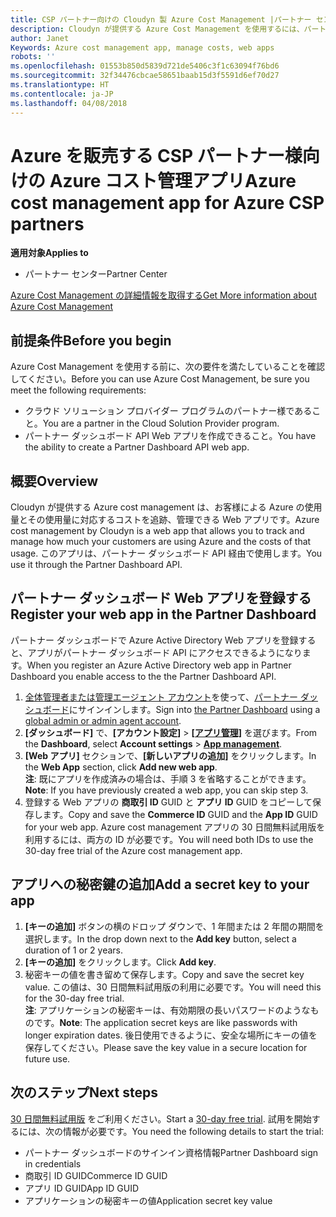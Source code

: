 ```yaml
---
title: CSP パートナー向けの Cloudyn 製 Azure Cost Management |パートナー センター
description: Cloudyn が提供する Azure Cost Management を使用するには、パートナー センター API へのアクセスをプロビジョニングする必要があります。
author: Janet
Keywords: Azure cost management app, manage costs, web apps
robots: ''
ms.openlocfilehash: 01553b850d5839d721de5406c3f1c63094f76bd6
ms.sourcegitcommit: 32f34476cbcae58651baab15d3f5591d6ef70d27
ms.translationtype: HT
ms.contentlocale: ja-JP
ms.lasthandoff: 04/08/2018
---
```

# <a name="azure-cost-management-app-for-azure-csp-partners"></a><span data-ttu-id="a440e-103">Azure を販売する CSP パートナー様向けの Azure コスト管理アプリ</span><span class="sxs-lookup"><span data-stu-id="a440e-103">Azure cost management app for Azure CSP partners</span></span>  

**<span data-ttu-id="a440e-104">適用対象</span><span class="sxs-lookup"><span data-stu-id="a440e-104">Applies to</span></span>**

-  <span data-ttu-id="a440e-105">パートナー センター</span><span class="sxs-lookup"><span data-stu-id="a440e-105">Partner Center</span></span>

[<span data-ttu-id="a440e-106">Azure Cost Management の詳細情報を取得する</span><span class="sxs-lookup"><span data-stu-id="a440e-106">Get More information about Azure Cost Management</span></span>](https://go.microsoft.com/fwlink/p/?linkid=857893)

## <a name="before-you-begin"></a><span data-ttu-id="a440e-107">前提条件</span><span class="sxs-lookup"><span data-stu-id="a440e-107">Before you begin</span></span>
<span data-ttu-id="a440e-108">Azure Cost Management を使用する前に、次の要件を満たしていることを確認してください。</span><span class="sxs-lookup"><span data-stu-id="a440e-108">Before you can use Azure Cost Management, be sure you meet the following requirements:</span></span>
- <span data-ttu-id="a440e-109">クラウド ソリューション プロバイダー プログラムのパートナー様であること。</span><span class="sxs-lookup"><span data-stu-id="a440e-109">You are a partner in the Cloud Solution Provider program.</span></span>
- <span data-ttu-id="a440e-110">パートナー ダッシュボード API Web アプリを作成できること。</span><span class="sxs-lookup"><span data-stu-id="a440e-110">You have the ability to create a Partner Dashboard API web app.</span></span>

## <a name="overview"></a><span data-ttu-id="a440e-111">概要</span><span class="sxs-lookup"><span data-stu-id="a440e-111">Overview</span></span>

<span data-ttu-id="a440e-112">Cloudyn が提供する Azure cost management は、お客様による Azure の使用量とその使用量に対応するコストを追跡、管理できる Web アプリです。</span><span class="sxs-lookup"><span data-stu-id="a440e-112">Azure cost management by Cloudyn is a web app that allows you to track and manage how much your customers are using Azure and the costs of that usage.</span></span> <span data-ttu-id="a440e-113">このアプリは、パートナー ダッシュボード API 経由で使用します。</span><span class="sxs-lookup"><span data-stu-id="a440e-113">You use it through the Partner Dashboard API.</span></span>

## <a name="register-your-web-app-in-the-partner-dashboard"></a><span data-ttu-id="a440e-114">パートナー ダッシュボード Web アプリを登録する</span><span class="sxs-lookup"><span data-stu-id="a440e-114">Register your web app in the Partner Dashboard</span></span>
<span data-ttu-id="a440e-115">パートナー ダッシュボードで Azure Active Directory Web アプリを登録すると、アプリがパートナー ダッシュボード API にアクセスできるようになります。</span><span class="sxs-lookup"><span data-stu-id="a440e-115">When you register an Azure Active Directory web app in Partner Dashboard you enable access to the the Partner Dashboard API.</span></span> 
1.  <span data-ttu-id="a440e-116">[全体管理者または管理エージェント アカウント](create-user-accounts-and-set-permissions.md)を使って、[パートナー ダッシュボード](https://partnercenter.microsoft.com/en-us/pcv/dashboard/overview)にサインインします。</span><span class="sxs-lookup"><span data-stu-id="a440e-116">Sign into [the Partner Dashboard](https://partnercenter.microsoft.com/en-us/pcv/dashboard/overview) using a [global admin or admin agent account](create-user-accounts-and-set-permissions.md).</span></span>
2.  <span data-ttu-id="a440e-117">**[ダッシュボード]** で、**[アカウント設定]** &gt; **[[アプリ管理]](https://partnercenter.microsoft.com/en-us/pcv/apiintegration/appmanagement)** を選びます。</span><span class="sxs-lookup"><span data-stu-id="a440e-117">From the **Dashboard**, select **Account settings** &gt; **[App management](https://partnercenter.microsoft.com/en-us/pcv/apiintegration/appmanagement)**.</span></span>
3.  <span data-ttu-id="a440e-118">**[Web アプリ]** セクションで、**[新しいアプリの追加]** をクリックします。</span><span class="sxs-lookup"><span data-stu-id="a440e-118">In the **Web App** section, click **Add new web app**.</span></span>
<br> <span data-ttu-id="a440e-119">**注**: 既にアプリを作成済みの場合は、手順 3 を省略することができます。</span><span class="sxs-lookup"><span data-stu-id="a440e-119">**Note**: If you have previously created a web app, you can skip step 3.</span></span>
4.  <span data-ttu-id="a440e-120">登録する Web アプリの **商取引 ID** GUID と **アプリ ID** GUID をコピーして保存します。</span><span class="sxs-lookup"><span data-stu-id="a440e-120">Copy and save the **Commerce ID** GUID and the **App ID** GUID for your web app.</span></span> <span data-ttu-id="a440e-121">Azure cost management アプリの 30 日間無料試用版を利用するには、両方の ID が必要です。</span><span class="sxs-lookup"><span data-stu-id="a440e-121">You will need both IDs to use the 30-day free trial of the Azure cost management app.</span></span>

## <a name="add-a-secret-key-to-your-app"></a><span data-ttu-id="a440e-122">アプリへの秘密鍵の追加</span><span class="sxs-lookup"><span data-stu-id="a440e-122">Add a secret key to your app</span></span>
1.  <span data-ttu-id="a440e-123">**[キーの追加]** ボタンの横のドロップ ダウンで、1 年間または 2 年間の期間を選択します。</span><span class="sxs-lookup"><span data-stu-id="a440e-123">In the drop down next to the **Add key** button, select a duration of 1 or 2 years.</span></span>
2.  <span data-ttu-id="a440e-124">**[キーの追加]** をクリックします。</span><span class="sxs-lookup"><span data-stu-id="a440e-124">Click **Add key**.</span></span> 
3.  <span data-ttu-id="a440e-125">秘密キーの値を書き留めて保存します。</span><span class="sxs-lookup"><span data-stu-id="a440e-125">Copy and save the secret key value.</span></span> <span data-ttu-id="a440e-126">この値は、30 日間無料試用版の利用に必要です。</span><span class="sxs-lookup"><span data-stu-id="a440e-126">You will need this for the 30-day free trial.</span></span>
<br><span data-ttu-id="a440e-127">**注**: アプリケーションの秘密キーは、有効期限の長いパスワードのようなものです。</span><span class="sxs-lookup"><span data-stu-id="a440e-127">**Note**: The application secret keys are like passwords with longer expiration dates.</span></span> <span data-ttu-id="a440e-128">後日使用できるように、安全な場所にキーの値を保存してください。</span><span class="sxs-lookup"><span data-stu-id="a440e-128">Please save the key value in a secure location for future use.</span></span>

## <a name="next-steps"></a><span data-ttu-id="a440e-129">次のステップ</span><span class="sxs-lookup"><span data-stu-id="a440e-129">Next steps</span></span>
<span data-ttu-id="a440e-130">[30 日間無料試用版](https://go.microsoft.com/fwlink/?linkid=857895) をご利用ください。</span><span class="sxs-lookup"><span data-stu-id="a440e-130">Start a [30-day free trial](https://go.microsoft.com/fwlink/?linkid=857895).</span></span>
<span data-ttu-id="a440e-131">試用を開始するには、次の情報が必要です。</span><span class="sxs-lookup"><span data-stu-id="a440e-131">You need the following details to start the trial:</span></span>
- <span data-ttu-id="a440e-132">パートナー ダッシュボードのサインイン資格情報</span><span class="sxs-lookup"><span data-stu-id="a440e-132">Partner Dashboard sign in credentials</span></span>
- <span data-ttu-id="a440e-133">商取引 ID GUID</span><span class="sxs-lookup"><span data-stu-id="a440e-133">Commerce ID GUID</span></span>
- <span data-ttu-id="a440e-134">アプリ ID GUID</span><span class="sxs-lookup"><span data-stu-id="a440e-134">App ID GUID</span></span>
- <span data-ttu-id="a440e-135">アプリケーションの秘密キーの値</span><span class="sxs-lookup"><span data-stu-id="a440e-135">Application secret key value</span></span>
